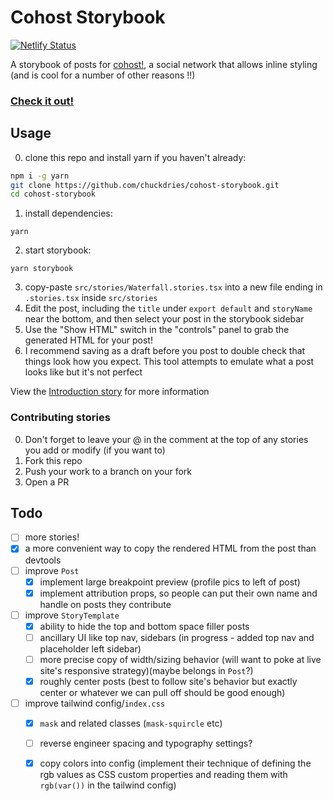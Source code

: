 # Cohost Storybook

[![Netlify Status](https://api.netlify.com/api/v1/badges/06523df2-75ef-4f3d-bd41-1392b1560b95/deploy-status)](https://app.netlify.com/sites/cohost-storybook/deploys)

A storybook of posts for [cohost!](https://cohost.org), a social network that allows inline styling (and is cool for a number of other reasons !!)

### [Check it out!](https://cohost-storybook.netlify.app/)

## Usage
0. clone this repo and install yarn if you haven't already: 
```sh
npm i -g yarn
git clone https://github.com/chuckdries/cohost-storybook.git
cd cohost-storybook
```
1. install dependencies: 
```
yarn
```
2. start storybook: 
```
yarn storybook
```
3. copy-paste `src/stories/Waterfall.stories.tsx` into a new file ending in `.stories.tsx` inside `src/stories`
4. Edit the post, including the `title` under `export default` and `storyName` near the bottom, and then select your post in the storybook sidebar
5. Use the "Show HTML" switch in the "controls" panel to grab the generated HTML for your post!
6. I recommend saving as a draft before you post to double check that things look how you expect. This tool attempts to emulate what a post looks like but it's not perfect

View the [Introduction story](https://cohost-storybook.netlify.app/?path=/story/welcome-introduction--page) for more information

### Contributing stories
0. Don't forget to leave your @ in the comment at the top of any stories you add or modify (if you want to)
1. Fork this repo
2. Push your work to a branch on your fork
3. Open a PR

## Todo
- [ ] more stories!  
- [x] a more convenient way to copy the rendered HTML from the post than devtools  
- [ ] improve `Post`
  - [x] implement large breakpoint preview (profile pics to left of post)
  - [x] implement attribution props, so people can put their own name and handle on posts they contribute
- [ ] improve `StoryTemplate`
  - [x] ability to hide the top and bottom space filler posts
  - [ ] ancillary UI like top nav, sidebars (in progress - added top nav and placeholder left sidebar)
  - [ ] more precise copy of width/sizing behavior (will want to poke at live site's responsive strategy)(maybe belongs in `Post`?)
  - [x] roughly center posts (best to follow site's behavior but exactly center or whatever we can pull off should be good enough)
- [ ] improve tailwind config/`index.css`
  - [x] `mask` and related classes (`mask-squircle` etc)
  - [ ] reverse engineer spacing and typography settings?
  - [x] copy colors into config (implement their technique of defining the rgb values as CSS custom properties and reading them with `rgb(var())` in the tailwind config)
   